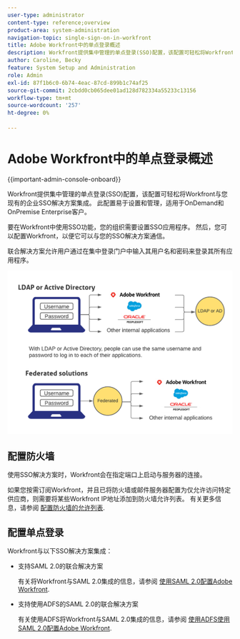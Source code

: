 ```yaml
---
user-type: administrator
content-type: reference;overview
product-area: system-administration
navigation-topic: single-sign-on-in-workfront
title: Adobe Workfront中的单点登录概述
description: Workfront提供集中管理的单点登录(SSO)配置，该配置可轻松将Workfront与您现有的企业SSO解决方案集成。 此配置易于设置和管理，适用于OnDemand和OnPremise Enterprise客户。
author: Caroline, Becky
feature: System Setup and Administration
role: Admin
exl-id: 87f1b6c0-6b74-4eac-87cd-899b1c74af25
source-git-commit: 2cbdd0cb065dee01ad128d782334a55233c13156
workflow-type: tm+mt
source-wordcount: '257'
ht-degree: 0%

---
```


# Adobe Workfront中的单点登录概述

{{important-admin-console-onboard}}


Workfront提供集中管理的单点登录(SSO)配置，该配置可轻松将Workfront与您现有的企业SSO解决方案集成。 此配置易于设置和管理，适用于OnDemand和OnPremise Enterprise客户。

要在Workfront中使用SSO功能，您的组织需要设置SSO应用程序。 然后，您可以配置Workfront，以便它可以与您的SSO解决方案通信。

联合解决方案允许用户通过在集中登录门户中输入其用户名和密码来登录其所有应用程序。

![](assets/overview-sso-wf.png)


## 配置防火墙

使用SSO解决方案时，Workfront会在指定端口上启动与服务器的连接。

如果您按需订阅Workfront，并且已将防火墙或邮件服务器配置为仅允许访问特定供应商，则需要将某些Workfront IP地址添加到防火墙允许列表。 有关更多信息，请参阅 [配置防火墙的允许列表](../../../administration-and-setup/get-started-wf-administration/configure-your-firewall.md).

## 配置单点登录

Workfront与以下SSO解决方案集成：

* 支持SAML 2.0的联合解决方案

   有关将Workfront与SAML 2.0集成的信息，请参阅 [使用SAML 2.0配置Adobe Workfront](../../../administration-and-setup/add-users/single-sign-on/configure-workfront-saml-2.md).

* 支持使用ADFS的SAML 2.0的联合解决方案

   有关使用ADFS将Workfront与SAML 2.0集成的信息，请参阅 [使用ADFS使用SAML 2.0配置Adobe Workfront](../../../administration-and-setup/add-users/single-sign-on/configure-workfront-saml-2-adfs.md).
